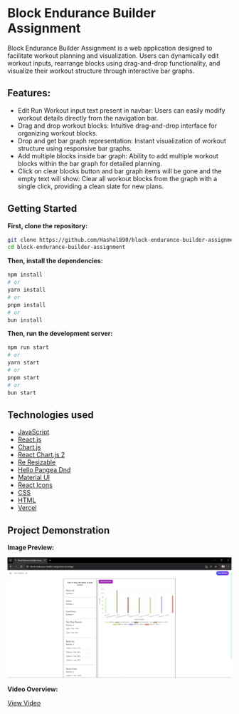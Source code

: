 # Block Endurance Builder Assignment

Block Endurance Builder Assignment is a web application designed to facilitate workout planning and visualization. Users can dynamically edit workout inputs, rearrange blocks using drag-and-drop functionality, and visualize their workout structure through interactive bar graphs.

## Features:

- Edit Run Workout input text present in navbar: Users can easily modify workout details directly from the navigation bar.
- Drag and drop workout blocks: Intuitive drag-and-drop interface for organizing workout blocks.
- Drop and get bar graph representation: Instant visualization of workout structure using responsive bar graphs.
- Add multiple blocks inside bar graph: Ability to add multiple workout blocks within the bar graph for detailed planning.
- Click on clear blocks button and bar graph items will be gone and the empty text will show: Clear all workout blocks from the graph with a single click, providing a clean slate for new plans.

## Getting Started

**First, clone the repository:**

```bash
git clone https://github.com/Hashal890/block-endurance-builder-assignment.git
cd block-endurance-builder-assignment
```

**Then, install the dependencies:**

```bash
npm install
# or
yarn install
# or
pnpm install
# or
bun install
```

**Then, run the development server:**

```bash
npm run start
# or
yarn start
# or
pnpm start
# or
bun start
```

## Technologies used

- [JavaScript](https://developer.mozilla.org/en-US/docs/Web/JavaScript)
- [React.js](https://react.dev/learn/installation)
- [Chart.js](https://www.npmjs.com/package/chart.js)
- [React Chart.js 2](https://www.npmjs.com/package/react-chartjs-2)
- [Re Resizable](https://www.npmjs.com/package/re-resizable)
- [Hello Pangea Dnd](https://www.npmjs.com/package/@hello-pangea/dnd)
- [Material UI](https://mui.com/material-ui/getting-started/installation/)
- [React Icons](https://react-icons.github.io/react-icons/)
- [CSS](https://developer.mozilla.org/en-US/docs/Web/CSS)
- [HTML](https://developer.mozilla.org/en-US/docs/Web/HTML)
- [Vercel](https://vercel.com/)

## Project Demonstration

**Image Preview:**

![home](./src/assets/project-output-image.png)

**Video Overview:**

[View Video](https://drive.google.com/file/d/1s1G0SWHA05nrms6IzFCf0UELJkl4RoBk/view?usp=sharing)
